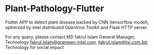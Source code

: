 # Plant-Pathology-Flutter

Flutter APP to detect plant disease backed by CNN (tensorflow model), optimized by intel distributed OpenVino Toolkit and Flask HTTP server.

For any query, please contact MD fakrul Islam General Manager, Technology fakrul.islam@grameen-intel.com, fakrul.islam@tsi.com.bd, Technology for social impact
